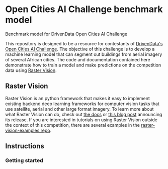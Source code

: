 # Open Cities AI Challenge benchmark model
Benchmark model for DrivenData Open Cities AI Challenge

This repository is designed to be a resource for contestants of [DrivenData's Open Cities AI Challenge](https://www.drivendata.org/competitions/60/building-segmentation-disaster-resilience/page/150/). The objective of this challenge is to develop a machine learning model that can segment out buildings from aerial imagery of several African cities. The code and documentation contained here demonstrate how to train a model and make predictions on the competition data using [Raster Vision](https://rastervision.io/).

## Raster Vision
Raster Vision is an python framework that makes it easy to implement existing backend deep learning frameworks for computer vision tasks that use satellite, aerial and other large format imagery. To learn more about what Raster Vision can do, check out [the docs](https://docs.rastervision.io/en/0.9/) or [this blog post](https://www.azavea.com/blog/2018/10/18/raster-vision-release/) announcing its release. If you are interested in tutorials on using Raster Vision outside the context of this competition, there are several examples in the [raster-vision-examples repo](https://github.com/azavea/raster-vision-examples).

## Instructions

### Getting started

